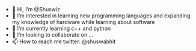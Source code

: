 - 👋 Hi, I’m @Shuswiz
- 👀 I’m interested in learning new programming languages and expanding my knowledge of hardware while learning about software
- 🌱 I’m currently learning c++ and python
- 💞️ I’m looking to collaborate on ...
- 📫 How to reach me twitter: @shuswabhit 

<!---
Shuswiz/Shuswiz is a ✨ special ✨ repository because its `README.md` (this file) appears on your GitHub profile.
You can click the Preview link to take a look at your changes.
--->
